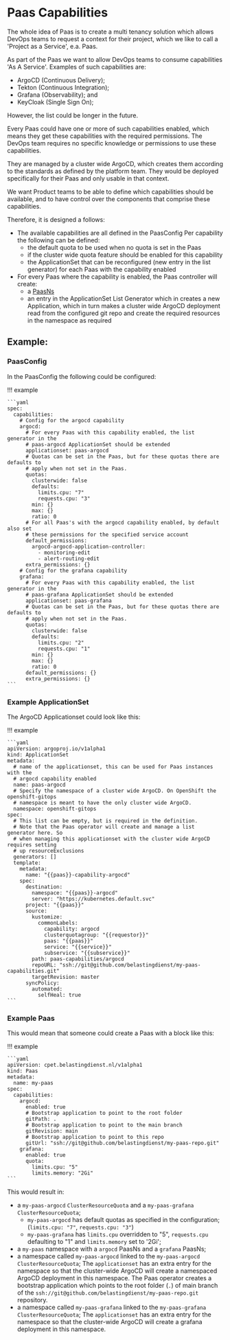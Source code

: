 # Paas Capabilities

The whole idea of Paas is to create a multi tenancy solution which allows DevOps
teams to request a context for their project, which we like to call a 'Project as a Service',
e.a. Paas.

As part of the Paas we want to allow DevOps teams to consume capabilities 'As A Service'.
Examples of such capabilities are:

- ArgoCD (Continuous Delivery);
- Tekton (Continuous Integration);
- Grafana (Observability); and
- KeyCloak (Single Sign On);

However, the list could be longer in the future.

Every Paas could have one or more of such capabilities enabled, which means they
get these capabilities with the required permissions. The DevOps team requires no
specific knowledge or permissions to use these capabilities.

They are managed by a cluster wide ArgoCD, which creates them according to the
standards as defined by the platform team. They would be deployed specifically for
their Paas and only usable in that context.

We want Product teams to be able to define which capabilities should be available,
and to have control over the components that comprise these capabilities.

Therefore, it is designed a follows:

- The available capabilities are all defined in the PaasConfig
  Per capability the following can be defined:
    - the default quota to be used when no quota is set in the Paas
    - if the cluster wide quota feature should be enabled for this capability
    - the ApplicationSet that can be reconfigured (new entry in the list generator)
      for each Paas with the capability enabled
- For every Paas where the capability is enabled, the Paas controller will create:
    - a [PaasNs](PaasNs.yaml)
    - an entry in the ApplicationSet List Generator which in creates a new Application,
      which in turn makes a cluster wide ArgoCD deployment read from the configured git
      repo and create the required resources in the namespace as required

## Example:

### PaasConfig

In the PaasConfig the following could be configured:

!!! example

    ```yaml
    spec:
      capabilities:
        # Config for the argocd capability
        argocd:
          # For every Paas with this capability enabled, the list generator in the
          # paas-argocd ApplicationSet should be extended
          applicationset: paas-argocd
          # Quotas can be set in the Paas, but for these quotas there are defaults to
          # apply when not set in the Paas.
          quotas:
            clusterwide: false
            defaults:
              limits.cpu: "7"
              requests.cpu: "3"
            min: {}
            max: {}
            ratio: 0
          # For all Paas's with the argocd capability enabled, by default also set
          # these permissions for the specified service account
          default_permissions:
            argocd-argocd-application-controller:
              - monitoring-edit
              - alert-routing-edit
          extra_permissions: {}
        # Config for the grafana capability
        grafana:
          # For every Paas with this capability enabled, the list generator in the
          # paas-grafana ApplicationSet should be extended
          applicationset: paas-grafana
          # Quotas can be set in the Paas, but for these quotas there are defaults to
          # apply when not set in the Paas.
          quotas:
            clusterwide: false
            defaults:
              limits.cpu: "2"
              requests.cpu: "1"
            min: {}
            max: {}
            ratio: 0
          default_permissions: {}
          extra_permissions: {}
    ```

### Example ApplicationSet

The ArgoCD Applicationset could look like this:

!!! example

    ```yaml
    apiVersion: argoproj.io/v1alpha1
    kind: ApplicationSet
    metadata:
      # name of the applicationset, this can be used for Paas instances with the
      # argocd capability enabled
      name: paas-argocd
      # Specify the namespace of a cluster wide ArgoCD. On OpenShift the openshift-gitops
      # namespace is meant to have the only cluster wide ArgoCD.
      namespace: openshift-gitops
    spec:
      # This list can be empty, but is required in the definition.
      # Note that the Paas operator will create and manage a list generator here. So
      # when managing this applicationset with the cluster wide ArgoCD requires setting
      # up resourceExclusions
      generators: []
      template:
        metadata:
          name: "{{paas}}-capability-argocd"
        spec:
          destination:
            namespace: "{{paas}}-argocd"
            server: "https://kubernetes.default.svc"
          project: "{{paas}}"
          source:
            kustomize:
              commonLabels:
                capability: argocd
                clusterquotagroup: "{{requestor}}"
                paas: "{{paas}}"
                service: "{{service}}"
                subservice: "{{subservice}}"
            path: paas-capabilities/argocd
            repoURL: "ssh://git@github.com/belastingdienst/my-paas-capabilities.git"
            targetRevision: master
          syncPolicy:
            automated:
              selfHeal: true
    ```

### Example Paas

This would mean that someone could create a Paas with a block like this:

!!! example

    ```yaml
    apiVersion: cpet.belastingdienst.nl/v1alpha1
    kind: Paas
    metadata:
      name: my-paas
    spec:
      capabilities:
        argocd:
          enabled: true
          # Bootstrap application to point to the root folder
          gitPath: .
          # Bootstrap application to point to the main branch
          gitRevision: main
          # Bootstrap application to point to this repo
          gitUrl: "ssh://git@github.com/belastingdienst/my-paas-repo.git"
        grafana:
          enabled: true
          quota:
            limits.cpu: "5"
            limits.memory: "2Gi"
    ```

This would result in:

- a `my-paas-argocd` `ClusterResourceQuota` and a `my-paas-grafana` `ClusterResourceQuota`;
  - `my-paas-argocd` has default quotas as specified in the configuration;
     (`limits.cpu: "7"`, `requests.cpu: "3"`)
  - `my-paas-grafana` has `limits.cpu` overridden to "5", `requests.cpu` defaulting to "1" and `limits.memory` set to '2Gi';
- a `my-paas` namespace with a `argocd` PaasNs and a `grafana` PaasNs;
- a namespace called `my-paas-argocd` linked to the `my-paas-argocd` `ClusterResourceQuota`;
  The `applicationset` has an extra entry for the namespace so that the cluster-wide
  ArgoCD will create a namespaced ArgoCD deployment in this namespace. The Paas operator
  creates a bootstrap application which points to the root folder (`.`) of main
  branch of the `ssh://git@github.com/belastingdienst/my-paas-repo.git` repository.
- a namespace called `my-paas-grafana` linked to the `my-paas-grafana` `ClusterResourceQuota`;
  The `applicationset` has an extra entry for the namespace so that the cluster-wide
  ArgoCD will create a grafana deployment in this namespace.
